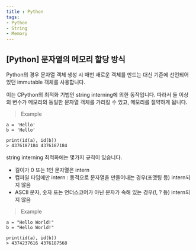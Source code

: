 ```yaml
---
title : Python
tags:
- Python
- String
- Memory
---
```


## [Python] 문자열의 메모리 할당 방식

Python의 경우 문자열 객체 생성 시 매번 새로운 객체를 만드는 대신 기존에 선언되어 있던 immutable 객체를 사용합니다.

이는 CPython의 최적화 기법인 string interning에 의한 동작입니다. 따라서 둘 이상의 변수가 메모리의 동일한 문자열 객체를 가리킬 수 있고, 메모리를 절약하게 됩니다.

> Example

```
a = 'Hello'
b = 'Hello'

print(id(a), id(b))
> 4376187184 4376187184
```

string interning 최적화에는 몇가지 규칙이 있습니다.

* 길이가 0 또는 1인 문자열은 intern
* 컴파일 타임에만 intern : 동적으로 문자열을 만들어내는 경우(포맷팅 등) intern되지 않음
* ASCII 문자, 숫자 또는 언더스코어가 아닌 문자가 속해 있는 경우(!, ? 등) intern되지 않음

> Example

```
a = "Hello World!"
b = "Hello World!"

print(id(a), id(b))
> 4374237616 4376187568
```
